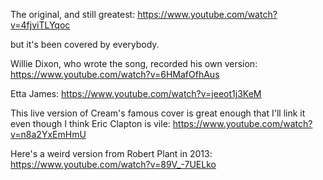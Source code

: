 The original, and still greatest: https://www.youtube.com/watch?v=4fjviTLYqoc

but it's been covered by everybody.

Willie Dixon, who wrote the song, recorded his own version: https://www.youtube.com/watch?v=6HMafOfhAus

Etta James: https://www.youtube.com/watch?v=jeeot1j3KeM

This live version of Cream's famous cover is great enough that I'll link it even though I think Eric Clapton is vile: https://www.youtube.com/watch?v=n8a2YxEmHmU

Here's a weird version from Robert Plant in 2013: https://www.youtube.com/watch?v=89V_-7UELko